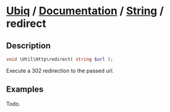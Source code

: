 [Ubiq](https://github.com/Pixel418/Ubiq#readme) / [Documentation](../index.md#readme) / [String](../index.md#http) / redirect
======


Description
-------- 

```php
void \Util\Http\redirect( string $url );
```

Execute a 302 redirection to the passed url.



Examples
--------

Todo.